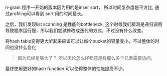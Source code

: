 n-gram 程序一开始的版本因为用的是inser sort， 所以时间复杂度是平方比, 通过profiling可以看到 sort 用的时间最长。

之后，我们发现list scanning 是性能的bottleneck, 这个时候我们猜测是递归调用导致程序运行慢，所以我们尝试修改成迭代的方式，不过没有什么改变。

将hash table变得更大听起来应该可以让每个bucket的容量变小，不过整体的时间也没什么变化

> 因为已经足够大了？ 所以无论怎么样都还是有那么多个元素需要访问。

最终使用更好的hash function 可以使得整体的性能提高不少。

